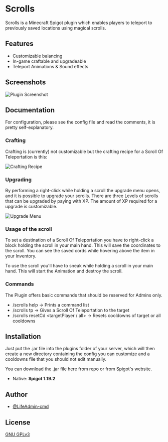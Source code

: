 # Scrolls

Scrolls is a Minecraft Spigot plugin which enables players to teleport to previously saved locations using magical scrolls.

## Features

- Customizable balancing
- In-game craftable and upgradeable
- Teleport Animations & Sound effects


## Screenshots

![Plugin Screenshot](https://i.ibb.co/hHSFwXg/2023-01-20-14-50-42.png)

## Documentation

For configuration, please see the config file and read the comments, it is pretty self-explanatory.

### Crafting

Crafting is (currently) not customizable but the crafting recipe for a Scroll Of Teleportation is this:

![Crafting Recipe](https://i.ibb.co/tmk3g96/crafting-grid.png)

### Upgrading
By performing a right-click while holding a scroll the upgrade menu opens, and it is possible to upgrade your scrolls. There are three Levels of scrolls that can be upgraded by paying with XP. The amount of XP required for a upgrade is customizable.

![Upgrade Menu](https://i.ibb.co/6yB4BRk/2023-01-20-15-20-20.png)

### Usage of the scroll

To set a destination of a Scroll Of Teleportation you have to right-click a block holding the scroll in your main hand. This will save the coordinates to the scroll. You can see the saved cords while hovering above the item in your Inventory.

To use the scroll you'll have to sneak while holding a scroll in your main hand. This will start the Animation and destroy the scroll.

### Commands

The Plugin offers basic commands that should be reserved for Admins only.

* /scrolls help -> Prints a command list
* /scrolls tp <levelOfScroll> <targetPlayer> -> Gives a Scroll Of Teleportation to the target
* /scrolls resetCd <targetPlayer / all> -> Resets cooldowns of target or all cooldowns
## Installation

Just put the .jar file into the plugins folder of your server, which will then create a new directory containing the config you can customize and a cooldowns file that you should not edit manually.

You can download the .jar file here from repo or from Spigot's website.

* Native: **Spigot 1.19.2**

## Author

- [@LifeAdmin-cmd](https://www.github.com/lifeadmin-cmd)


## License

[GNU GPLv3](https://choosealicense.com/licenses/gpl-3.0/#)

